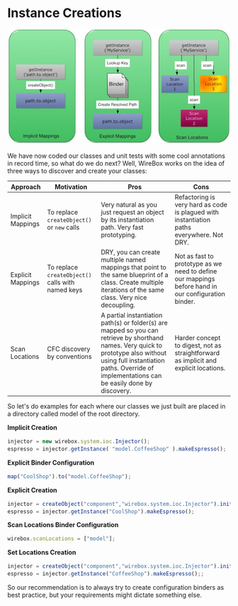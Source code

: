 # Instance Creations

![](../.gitbook/assets/instance_mappings.jpg)

We have now coded our classes and unit tests with some cool annotations in record time, so what do we do next? Well, WireBox works on the idea of three ways to discover and create your classes:

| Approach | Motivation | Pros | Cons |
| --- | --- | --- | --- |
| Implicit Mappings | To replace `createObject()` or `new` calls | Very natural as you just request an object by its instantiation path. Very fast prototyping. | Refactoring is very hard as code is plagued with instantiation paths everywhere. Not DRY. |
| Explicit Mappings | To replace `createObject()` calls with named keys | DRY, you can create multiple named mappings that point to the same blueprint of a class. Create multiple iterations of the same class. Very nice decoupling. | Not as fast to prototype as we need to define our mappings before hand in our configuration binder. |
| Scan Locations | CFC discovery by conventions | A partial instantiation path\(s\) or folder\(s\) are mapped so you can retrieve by shorthand names. Very quick to prototype also without using full instantiation paths. Override of implementations can be easily done by discovery. | Harder concept to digest, not as straightforward as implicit and explicit locations. |

So let's do examples for each where our classes we just built are placed in a directory called model of the root directory.

**Implicit Creation**

```javascript
injector = new wirebox.system.ioc.Injector();
espresso = injector.getInstance( "model.CoffeeShop" ).makeEspresso();
```

  
 **Explicit Binder Configuration**

```javascript
map("CoolShop").to("model.CoffeeShop");
```

  
 **Explicit Creation**

```javascript
injector = createObject("component","wirebox.system.ioc.Injector").init();
espresso = injector.getInstance("CoolShop").makeEspresso();
```

  
 **Scan Locations Binder Configuration**

```javascript
wirebox.scanLocations = ["model"];
```

  
 **Set Locations Creation**

```javascript
injector = createObject("component","wirebox.system.ioc.Injector").init();
espresso = injector.getInstance("CoffeeShop").makeEspresso();;
```

  
 So our recommendation is to always try to create configuration binders as best practice, but your requirements might dictate something else.

